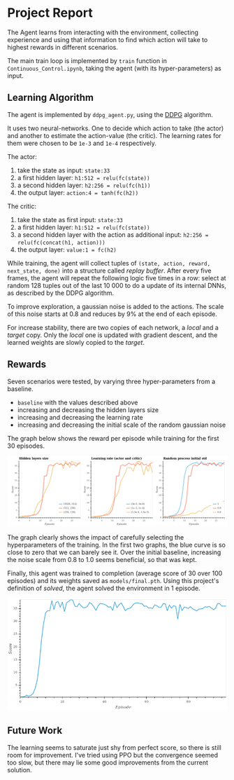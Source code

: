 # Project Report

The Agent learns from interacting with the environment, collecting experience and using that information to find which action will take to highest rewards in different scenarios.

The main train loop is implemented by `train` function in `Continuous_Control.ipynb`, taking the agent (with its hyper-parameters) as input.


## Learning Algorithm

The agent is implemented by `ddpg_agent.py`, using the [DDPG](https://arxiv.org/pdf/1509.02971.pdf) algorithm. 

It uses two neural-networks. One to decide which action to take (the actor) and another to estimate the action-value (the critic). The learning rates for them were chosen to be `1e-3` and `1e-4` respectively.

The actor:

1. take the state as input: `state:33`
2. a first hidden layer: `h1:512 = relu(fc(state))`
3. a second hidden layer: `h2:256 = relu(fc(h1))`
4. the output layer: `action:4 = tanh(fc(h2))`

The critic:

1. take the state as first input: `state:33`
2. a first hidden layer: `h1:512 = relu(fc(state))`
3. a second hidden layer with the action as additional input: `h2:256 = relu(fc(concat(h1, action)))`
4. the output layer: `value:1 = fc(h2)`

While training, the agent will collect tuples of `(state, action, reward, next_state, done)` into a structure called _replay buffer_. After every five frames, the agent will repeat the following logic five times in a row: select at random 128 tuples out of the last 10 000 to do a update of its internal DNNs, as described by the DDPG algorithm.

To improve exploration, a gaussian noise is added to the actions. The scale of this noise starts at 0.8 and reduces by 9% at the end of each episode.

For increase stability, there are two copies of each network, a _local_ and a _target_ copy. Only the _local_ one is updated with gradient descent, and the learned weights are slowly copied to the _target_.

## Rewards

Seven scenarios were tested, by varying three hyper-parameters from a baseline.

* `baseline` with the values described above
* increasing and decreasing the hidden layers size
* increasing and decreasing the learning rate
* increasing and decreasing the initial scale of the random gaussian noise

The graph below shows the reward per episode while training for the first 30 episodes.

![rewards plot](./rewards.png)

The graph clearly shows the impact of carefully selecting the hyperparameters of the training. In the first two graphs, the blue curve is so close to zero that we can barely see it. Over the initial baseline, increasing the noise scale from 0.8 to 1.0 seems beneficial, so that was kept.

Finally, this agent was trained to completion (average score of 30 over 100 episodes) and its weights saved as `models/final.pth`. Using this project's definition of _solved_, the agent solved the environment in 1 episode.

![final rewards plot](./final.png)

## Future Work

The learning seems to saturate just shy from perfect score, so there is still room for improvement. I've tried using PPO but the convergence seemed too slow, but there may lie some good improvements from the current solution.